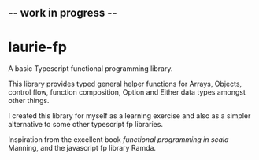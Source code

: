 ## -- work in progress --

# laurie-fp
A basic Typescript functional programming library.

This library provides typed general helper functions for Arrays, Objects, control flow, function composition, Option and Either data types amongst other things.

I created this library for myself as a learning exercise and also as a simpler alternative to some other typescript fp libraries.

Inspiration from the excellent book *functional programming in scala* Manning, and the javascript fp library Ramda.